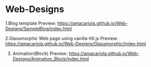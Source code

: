 # Web-Designs
1.Blog template 
Preview: https://amacariola.github.io/Web-Designs/SampleBlog/index.html

2.Glassmorphic Web page using vanilla-tilt.js
Preview: https://amacariola.github.io/Web-Designs/Glassmorphic/index.html

3. Animation(Block)
Preview: https://amacariola.github.io/Web-Designs/Animation_Block/index.html
